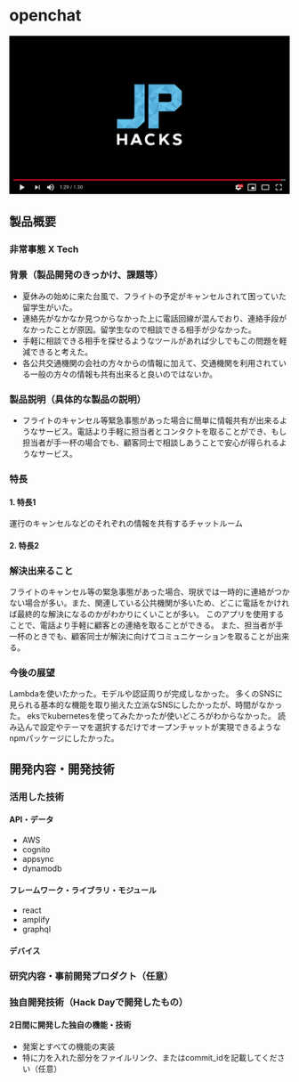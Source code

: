 # openchat

[![openchat](image.png)](https://www.youtube.com/watch?v=G5rULR53uMk)

## 製品概要
### 非常事態 X Tech

### 背景（製品開発のきっかけ、課題等）
- 夏休みの始めに来た台風で、フライトの予定がキャンセルされて困っていた留学生がいた。
- 連絡先がなかなか見つからなかった上に電話回線が混んでおり、連絡手段がなかったことが原因。留学生なので相談できる相手が少なかった。
- 手軽に相談できる相手を探せるようなツールがあれば少しでもこの問題を軽減できると考えた。
- 各公共交通機関の会社の方々からの情報に加えて、交通機関を利用されている一般の方々の情報も共有出来ると良いのではないか。

### 製品説明（具体的な製品の説明）
-  フライトのキャンセル等緊急事態があった場合に簡単に情報共有が出来るようなサービス。電話より手軽に担当者とコンタクトを取ることができ、もし担当者が手一杯の場合でも、顧客同士で相談しあうことで安心が得られるようなサービス。

### 特長

#### 1. 特長1
 運行のキャンセルなどのそれぞれの情報を共有するチャットルーム

#### 2. 特長2
 


### 解決出来ること
フライトのキャンセル等の緊急事態があった場合、現状では一時的に連絡がつかない場合が多い。また、関連している公共機関が多いため、どこに電話をかければ最終的な解決になるのかがわかりにくいことが多い。
このアプリを使用することで、電話より手軽に顧客との連絡を取ることができる。
また、担当者が手一杯のときでも、顧客同士が解決に向けてコミュニケーションを取ることが出来る。

### 今後の展望
Lambdaを使いたかった。モデルや認証周りが完成しなかった。
多くのSNSに見られる基本的な機能を取り揃えた立派なSNSにしたかったが、時間がなかった。
eksでkubernetesを使ってみたかったが使いどころがわからなかった。
読み込んで設定やテーマを選択するだけでオープンチャットが実現できるようなnpmパッケージにしたかった。

## 開発内容・開発技術
### 活用した技術
#### API・データ

* AWS
* cognito
* appsync
* dynamodb

#### フレームワーク・ライブラリ・モジュール
* react 
* amplify
* graphql

#### デバイス


### 研究内容・事前開発プロダクト（任意）


### 独自開発技術（Hack Dayで開発したもの）
#### 2日間に開発した独自の機能・技術
* 発案とすべての機能の実装
* 特に力を入れた部分をファイルリンク、またはcommit_idを記載してください（任意）
